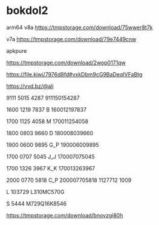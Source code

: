 # bokdol2

arm64 v8a
https://tmpstorage.com/download/75wwer8t7k

v7a
https://tmpstorage.com/download/79e7449cnw


apkpure

https://tmpstorage.com/download/2wop0171qw


https://file.kiwi/7976d8fd#vxkDbm9cG9BaDeqIVFaBtg


https://vvd.bz/@ali


9111 5015 4287
911150154287

1600 1219 7837
B
160012197837

1700 1125 4058
M
170011254058

1800 0803 9660
D
180008039660

1900 0600 9895
G_P
190006009895

1700 0707 5045
J_J
170007075045

1700 1326 3967
K_K
170013263967

2000 0770 5818
C_P
200007705818
1127712
1009

L
103729
L310MC570G

S
5444
M729Q16K8546



https://tmpstorage.com/download/bnovzgi80h


